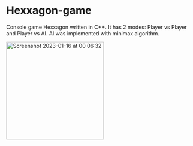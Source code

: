 # Hexxagon-game
Console game Hexxagon written in C++. It has 2 modes: Player vs Player and Player vs AI. AI was implemented with minimax algorithm.


<img width="260" alt="Screenshot 2023-01-16 at 00 06 32" src="https://user-images.githubusercontent.com/110458744/212573316-5192f1ab-ef95-4e3d-a26f-0e507e32b684.png">

